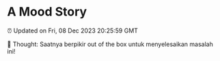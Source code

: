 # A Mood Story

⏰ Updated on Fri, 08 Dec 2023 20:25:59 GMT

💭 Thought: Saatnya berpikir out of the box untuk menyelesaikan masalah ini!

